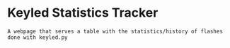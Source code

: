 # Keyled Statistics Tracker
    A webpage that serves a table with the statistics/history of flashes done with keyled.py